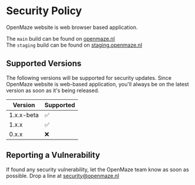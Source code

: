# Security Policy

OpenMaze website is web browser based application.

The `main` build can be found on [openmaze.nl](https://openmaze.nl)
<br />
The `staging` build can be found on [staging.openmaze.nl](https://staging.openmaze.nl)

## Supported Versions

The following versions will be supported for security updates. Since OpenMaze website is web-based application, you'll always be on the latest version as soon as it's being released.

| Version    | Supported          |
| ---------- | ------------------ |
| 1.x.x-beta | :white_check_mark: |
| 1.x.x      | :white_check_mark: |
| 0.x.x      | :x:                |

## Reporting a Vulnerability

If found any security vulnerability, let the OpenMaze team know as soon as possible. Drop a line at [security@openmaze.nl](mailto:security@openmaze.nl)
